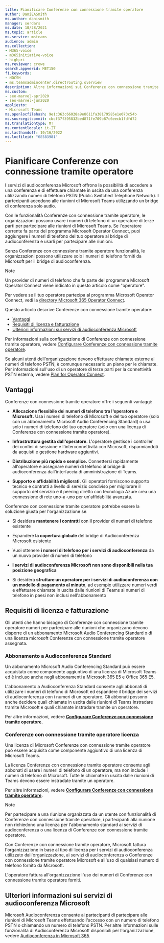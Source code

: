 ```yaml
---
title: Pianificare Conferenze con connessione tramite operatore
author: DaniEASmith
ms.author: danismith
manager: serdars
ms.date: 10/28/2021
ms.topic: article
ms.service: msteams
audience: admin
ms.collection:
- M365-voice
- m365initiative-voice
- highpri
ms.reviewer: crowe
search.appverid: MET150
f1.keywords:
- NOCSH
- ms.teamsadmincenter.directrouting.overview
description: Altre informazioni sui Conferenze con connessione tramite operatore, ad esempio i requisiti e la pianificazione della distribuzione.
ms.custom:
- seo-marvel-apr2020
- seo-marvel-jun2020
appliesto:
- Microsoft Teams
ms.openlocfilehash: 9e1c363c66028a9e8611fa38179585e1e073c54b
ms.sourcegitcommit: cbcf37f395832bed871fe709b87c6eecb1fdfd72
ms.translationtype: MT
ms.contentlocale: it-IT
ms.lasthandoff: 10/16/2022
ms.locfileid: "68583981"
---
```

# <a name="plan-for-operator-connect-conferencing"></a>Pianificare Conferenze con connessione tramite operatore

I servizi di audioconferenza Microsoft offrono la possibilità di accedere a una conferenza e di effettuare chiamate in uscita da una conferenza utilizzando numeri di telefono PSTN (Public Switched Telephone Network).  I partecipanti accedono alle riunioni di Microsoft Teams utilizzando un bridge di conferenza solo audio.

Con le funzionalità Conferenze con connessione tramite operatore, le organizzazioni possono usare i numeri di telefono di un operatore di terze parti per partecipare alle riunioni di Microsoft Teams. Se l'operatore corrente fa parte del programma Microsoft Operator Connect, puoi aggiungere i numeri di telefono del tuo operatore al bridge di audioconferenza e usarli per partecipare alle riunioni.

Senza Conferenze con connessione tramite operatore funzionalità, le organizzazioni possono utilizzare solo i numeri di telefono forniti da Microsoft per il bridge di audioconferenza.

>[!NOTE]
>Un provider di numeri di telefono che fa parte del programma Microsoft Operator Connect viene indicato in questo articolo come "operatore".
>
>Per vedere se il tuo operatore partecipa al programma Microsoft Operator Connect, vedi la [directory Microsoft 365 Operator Connect](https://cloudpartners.transform.microsoft.com/practices/microsoft-365-for-operators/directory).

Questo articolo descrive Conferenze con connessione tramite operatore:

- [Vantaggi](#benefits)
- [Requisiti di licenza e fatturazione](#licensing-requirements-and-billing)
- [Ulteriori informazioni sui servizi di audioconferenza Microsoft](#additional-information-on-microsoft-audio-conferencing)

Per informazioni sulla configurazione di Conferenze con connessione tramite operatore, vedere [Configurare Conferenze con connessione tramite operatore](operator-connect-conferencing-configure.md).

Se alcuni utenti dell'organizzazione devono effettuare chiamate esterne ai numeri di telefono PSTN, è comunque necessario un piano per le chiamate. Per informazioni sull'uso di un operatore di terze parti per la connettività PSTN esterna, vedere [Plan for Operator Connect](operator-connect-plan.md).

## <a name="benefits"></a>Vantaggi

Conferenze con connessione tramite operatore offre i seguenti vantaggi:

- **Allocazione flessibile dei numeri di telefono tra l'operatore e Microsoft.** Usa i numeri di telefono di Microsoft e del tuo operatore (solo con un abbonamento Microsoft Audio Conferencing Standard) o usa solo i numeri di telefono del tuo operatore (solo con una licenza di Conferenze con connessione tramite operatore).

- **Infrastruttura gestita dall'operatore.** L'operatore gestisce i controller dei confini di sessione e l'interconnettività con Microsoft, risparmiandoti da acquisti e gestione hardware aggiuntivi.

- **Distribuzione più rapida e semplice.** Connettersi rapidamente all'operatore e assegnare numeri di telefono al bridge di audioconferenza dall'interfaccia di amministrazione di Teams.

- **Supporto e affidabilità migliorati.** Gli operatori forniscono supporto tecnico e contratti a livello di servizio condiviso per migliorare il supporto del servizio e il peering diretto con tecnologia Azure crea una connessione di rete uno-a-uno per un'affidabilità avanzata.

Conferenze con connessione tramite operatore potrebbe essere la soluzione giusta per l'organizzazione se:

- Si desidera **mantenere i contratti** con il provider di numeri di telefono esistente

- Espandere **la copertura globale** del bridge di Audioconferenza Microsoft esistente

- Vuoi ottenere **i numeri di telefono per i servizi di audioconferenza** da un nuovo provider di numeri di telefono

- **I servizi di audioconferenza Microsoft non sono disponibili nella tua posizione geografica**

- Si desidera **sfruttare un operatore per i servizi di audioconferenza con un modello di pagamento al minuto**, ad esempio utilizzare numeri verdi e effettuare chiamate in uscita dalle riunioni di Teams ai numeri di telefono in paesi non inclusi nell'abbonamento

## <a name="licensing-requirements-and-billing"></a>Requisiti di licenza e fatturazione

Gli utenti che hanno bisogno di Conferenze con connessione tramite operatore numeri per partecipare alle riunioni che organizzano devono disporre di un abbonamento Microsoft Audio Conferencing Standard o di una licenza microsoft Conferenze con connessione tramite operatore assegnata.

### <a name="audio-conferencing-standard-subscription"></a>Abbonamento a Audioconferenza Standard

Un abbonamento Microsoft Audio Conferencing Standard può essere acquistato come componente aggiuntivo di una licenza di Microsoft Teams ed è incluso anche negli abbonamenti a Microsoft 365 E5 e Office 365 E5.

L'abbonamento a Audioconferenza Standard consente agli abbonati di utilizzare i numeri di telefono di Microsoft ed espandere il bridge dei servizi di audioconferenza con i numeri di un operatore. Gli abbonati possono anche decidere quali chiamate in uscita dalle riunioni di Teams instradare tramite Microsoft e quali chiamate instradare tramite un operatore.

Per altre informazioni, vedere [**Configurare Conferenze con connessione tramite operatore**](operator-connect-conferencing-configure.md).

### <a name="operator-connect-conferencing-license"></a>Conferenze con connessione tramite operatore licenza

Una licenza di Microsoft Conferenze con connessione tramite operatore può essere acquisita come componente aggiuntivo di una licenza di Microsoft Teams.

La licenza Conferenze con connessione tramite operatore consente agli abbonati di usare i numeri di telefono di un operatore, ma non include i numeri di telefono di Microsoft. Tutte le chiamate in uscita dalle riunioni di Teams devono essere instradate tramite un operatore.

Per altre informazioni, vedere [**Configurare Conferenze con connessione tramite operatore**](operator-connect-conferencing-configure.md).

>[!Note]
>Per partecipare a una riunione organizzata da un utente con funzionalità di Conferenze con connessione tramite operatore, i partecipanti alla riunione non richiedono una licenza per l'abbonamento standard ai servizi di audioconferenza o una licenza di Conferenze con connessione tramite operatore.

Con Conferenze con connessione tramite operatore, Microsoft fattura l'organizzazione in base al tipo di licenza per i servizi di audioconferenza utilizzato dall'organizzazione, ai servizi di audioconferenza o Conferenze con connessione tramite operatore Microsoft e all'uso di qualsiasi numero di telefono fornito da Microsoft.

L'operatore fattura all'organizzazione l'uso dei numeri di Conferenze con connessione tramite operatore forniti.

## <a name="additional-information-on-microsoft-audio-conferencing"></a>Ulteriori informazioni sui servizi di audioconferenza Microsoft

Microsoft Audioconferenza consente ai partecipanti di partecipare alle riunioni di Microsoft Teams effettuando l'accesso con un numero di telefono PSTN o chiamando un numero di telefono PSTN. Per altre informazioni sulle funzionalità di Audioconferenza Microsoft disponibili per l'organizzazione, vedere [Audioconferenza in Microsoft 365](audio-conferencing-in-office-365.md).
